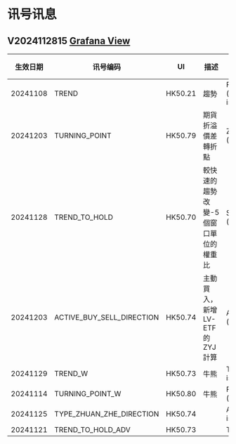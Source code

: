 # 讯号讯息

## V2024112815 [Grafana View](http://192.168.25.148:3000/d/ee30sngdrmha8e/signal?from=now-3h&to=now&timezone=browser&showCategory=Legend&viewPanel=panel-3)
| 生效日期 | 讯号编码 | UI | 描述 | 數據源 | 數據 | 數據 | 
| --- | --- | --- | --- | --- | --- | --- |
| 20241108 | TREND | HK50.21 | 趨勢 | FORECAST_MODEL <br /> (isHedgedShPosition, isHedgedLnPosition, isTrsLn, isTrsSh) | [Live](http://192.168.25.240:3020/symbolmonitor/infolist/FORECAST_MODEL?header=tsFm,tsFmF,isHedgedShPosition,isHedgedLnPosition,isTrsLn,isTrsSh) | [DEV](http://192.168.25.201:3050/symbolmonitor/infolist/FORECAST_MODEL?header=tsFm,tsFmF,isHedgedShPosition,isHedgedLnPosition,isTrsLn,isTrsSh) |
| 20241203 | TURNING_POINT | HK50.79 | 期貨折溢價差轉折點 | ZYJ_INDEX_PATTERN <br /> (upResisByFutZyj, dnResisByFutZyj) | [Live](http://192.168.25.240:3020/symbolmonitor/infolist/ZYJ_INDEX_PATTERN?header=tsFm,tsFmF,upResisByFutZyj,dnResisByFutZyj) | [DEV](http://192.168.25.201:3050/symbolmonitor/infolist/ZYJ_INDEX_PATTERN?header=tsFm,tsFmF,upResisByFutZyj,dnResisByFutZyj) |
| 20241128 | TREND_TO_HOLD | HK50.70 | 較快速的趨勢改變-5個窗口單位的權重比 | STRUCTURE_ZYJ_GROUP <br /> (isKeepTrendLn, isKeepTrendSh => trendToHoldDir) | [Live](http://192.168.25.240:3020/symbolmonitor/infolist/STRUCTURE_ZYJ_GROUP?header=tsFm,tsFmF,isKeepTrendLn,isKeepTrendSh,trendToHoldDir) | [DEV](http://192.168.25.201:3050/symbolmonitor/infolist/STRUCTURE_ZYJ_GROUP?header=tsFm,tsFmF,isKeepTrendLn,isKeepTrendSh,trendToHoldDir) |
| 20241203 | ACTIVE_BUY_SELL_DIRECTION | HK50.74 | 主動買入，新增LV-ETF 的ZYJ 計算 | AGG_PATTERN_BY_ACTIVE_BS_AND_VOLUME_DISCH <br />(isActiveBuy, isActiveSell) | [Live](http://192.168.25.240:3020/symbolmonitor/infolist/AGG_PATTERN_BY_ACTIVE_BS_AND_VOLUME_DISCH?header=tsFm,tsFmF,isActiveBuy,isActiveSell) | [DEV](http://192.168.25.201:3050/symbolmonitor/infolist/AGG_PATTERN_BY_ACTIVE_BS_AND_VOLUME_DISCH?header=tsFm,tsFmF,isActiveBuy,isActiveSell) |
| 20241129 | TREND_W | HK50.73 | 牛熊 | TRADE_SIGNAL_TREND_TO_HOLD_ADV (isTrendUp, isTrendDn) | [Live](http://192.168.25.240:3020/symbolmonitor/infolist/TRADE_SIGNAL_TREND_TO_HOLD_ADV?symbol=HSI_WARRANT&header=tsFm,tsFmF,isTrendUp,isTrendDn) | [DEV](http://192.168.25.201:3050/symbolmonitor/infolist/TRADE_SIGNAL_TREND_TO_HOLD_ADV?symbol=HSI_WARRANT&header=tsFm,tsFmF,isTrendUp,isTrendDn) |
| 20241114 | TURNING_POINT_W | HK50.80 | 牛熊 | FORECAST_MODEL_MULTI_LOGIC <br /> (isResisUp, isResisDn) | [Live](http://192.168.25.240:3020/symbolmonitor/infolist/FORECAST_MODEL_MULTI_LOGIC?symbol=HSI_WARRANT&header=tsFm,tsFmF,isResisUp,isResisDn) | [DEV](http://192.168.25.201:3050/symbolmonitor/infolist/FORECAST_MODEL_MULTI_LOGIC?symbol=HSI_WARRANT&header=tsFm,tsFmF,isResisUp,isResisDn) |
| 20241125 | TYPE_ZHUAN_ZHE_DIRECTION | HK50.74 | | AGG_PATTERN_BY_ACTIVE_BS_AND_VOLUME_DISCH <br />isResisUp, isResisDn | [Live](http://192.168.25.240:3020/symbolmonitor/infolist/AGG_PATTERN_BY_ACTIVE_BS_AND_VOLUME_DISCH?header=tsFm,tsFmF,isResisUp,isResisDn) | [DEV](http://192.168.25.201:3050/symbolmonitor/infolist/AGG_PATTERN_BY_ACTIVE_BS_AND_VOLUME_DISCH?header=tsFm,tsFmF,isResisUp,isResisDn) |
| 20241121 | TREND_TO_HOLD_ADV | HK50.73 | | TRADE_SIGNAL_TREND_TO_HOLD_ADV | [Live](http://192.168.25.240:3020/symbolmonitor/infolist/TRADE_SIGNAL_TREND_TO_HOLD_ADV) | [DEV](http://192.168.25.201:3050/symbolmonitor/infolist/TRADE_SIGNAL_TREND_TO_HOLD_ADV) |


